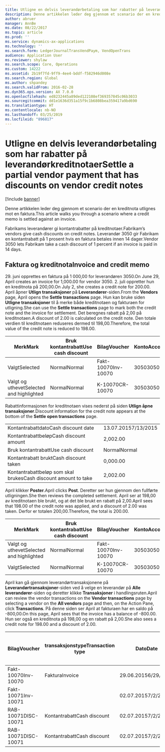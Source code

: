 ```yaml
---
title: Utligne en delvis leverandørbetaling som har rabatter på leverandørkreditnotaer
description: Denne artikkelen leder deg gjennom et scenario der en kreditnota utlignes mot en faktura.
author: abruer
manager: AnnBe
ms.date: 08/22/2017
ms.topic: article
ms.prod: ''
ms.service: dynamics-ax-applications
ms.technology: ''
ms.search.form: LedgerJournalTransVendPaym, VendOpenTrans
audience: Application User
ms.reviewer: shylaw
ms.search.scope: Core, Operations
ms.custom: 14222
ms.assetid: 2b19f7fd-9ff9-4ee4-bddf-f582946d008e
ms.search.region: Global
ms.author: shpandey
ms.search.validFrom: 2016-02-28
ms.dyn365.ops.version: AX 7.0.0
ms.openlocfilehash: ed8232445a89ded122108ef369357845c06b3033
ms.sourcegitcommit: dd1e1636d351a15f9c1b6808bea359417a9bd690
ms.translationtype: HT
ms.contentlocale: nb-NO
ms.lasthandoff: 03/25/2019
ms.locfileid: "896817"
---
```

# <a name="settle-a-partial-vendor-payment-that-has-discounts-on-vendor-credit-notes"></a><span data-ttu-id="32fe2-103">Utligne en delvis leverandørbetaling som har rabatter på leverandørkreditnotaer</span><span class="sxs-lookup"><span data-stu-id="32fe2-103">Settle a partial vendor payment that has discounts on vendor credit notes</span></span>

[!include [banner](../includes/banner.md)]

<span data-ttu-id="32fe2-104">Denne artikkelen leder deg gjennom et scenario der en kreditnota utlignes mot en faktura.</span><span class="sxs-lookup"><span data-stu-id="32fe2-104">This article walks you through a scenario where a credit memo is settled against an invoice.</span></span>

<span data-ttu-id="32fe2-105">Fabrikams leverandører gi kontantrabatter på kreditnotaer.</span><span class="sxs-lookup"><span data-stu-id="32fe2-105">Fabrikam’s vendors give cash discounts on credit notes.</span></span> <span data-ttu-id="32fe2-106">Leverandør 3050 gir Fabrikam en kontantrabatt på 1 prosent hvis en faktura betales innen 14 dager.</span><span class="sxs-lookup"><span data-stu-id="32fe2-106">Vendor 3050 lets Fabrikam take a cash discount of 1 percent if an invoice is paid in 14 days.</span></span>

## <a name="invoice-and-credit-memo"></a><span data-ttu-id="32fe2-107">Faktura og kreditnota</span><span class="sxs-lookup"><span data-stu-id="32fe2-107">Invoice and credit memo</span></span>
<span data-ttu-id="32fe2-108">29. juni opprettes en faktura på 1 000,00 for leverandøren 3050.</span><span class="sxs-lookup"><span data-stu-id="32fe2-108">On June 29, April creates an invoice for 1,000.00 for vendor 3050.</span></span> <span data-ttu-id="32fe2-109">2. juli oppretter hun en kreditnota på 200,00.</span><span class="sxs-lookup"><span data-stu-id="32fe2-109">On July 2, she creates a credit note for 200.00.</span></span> <span data-ttu-id="32fe2-110">April åpner **Utlign transaksjoner** på **Leverandører**-siden.</span><span class="sxs-lookup"><span data-stu-id="32fe2-110">From the **Vendors** page, April opens the **Settle transactions** page.</span></span> <span data-ttu-id="32fe2-111">Hun kan bruke siden **Utligne transaksjoner** til å merke både kreditnotaen og fakturaen for utligning.</span><span class="sxs-lookup"><span data-stu-id="32fe2-111">She can use the **Settle transactions** page to mark both the credit note and the invoice for settlement.</span></span> <span data-ttu-id="32fe2-112">Det beregnes rabatt på 2,00 på kreditnotaen.</span><span class="sxs-lookup"><span data-stu-id="32fe2-112">A discount of 2.00 is calculated on the credit note.</span></span> <span data-ttu-id="32fe2-113">Den totale verdien til kreditnotaen reduseres dermed til 198,00.</span><span class="sxs-lookup"><span data-stu-id="32fe2-113">Therefore, the total value of the credit note is reduced to 198.00.</span></span>

| <span data-ttu-id="32fe2-114">Merk</span><span class="sxs-lookup"><span data-stu-id="32fe2-114">Mark</span></span>                     | <span data-ttu-id="32fe2-115">Bruk kontantrabatt</span><span class="sxs-lookup"><span data-stu-id="32fe2-115">Use cash discount</span></span> | <span data-ttu-id="32fe2-116">Bilag</span><span class="sxs-lookup"><span data-stu-id="32fe2-116">Voucher</span></span>   | <span data-ttu-id="32fe2-117">Konto</span><span class="sxs-lookup"><span data-stu-id="32fe2-117">Account</span></span> | <span data-ttu-id="32fe2-118">Dato</span><span class="sxs-lookup"><span data-stu-id="32fe2-118">Date</span></span>      | <span data-ttu-id="32fe2-119">Forfallsdato</span><span class="sxs-lookup"><span data-stu-id="32fe2-119">Due date</span></span>  | <span data-ttu-id="32fe2-120">Faktura</span><span class="sxs-lookup"><span data-stu-id="32fe2-120">Invoice</span></span> | <span data-ttu-id="32fe2-121">Beløp i transaksjonsvaluta</span><span class="sxs-lookup"><span data-stu-id="32fe2-121">Amount in transaction currency</span></span> | <span data-ttu-id="32fe2-122">Valuta</span><span class="sxs-lookup"><span data-stu-id="32fe2-122">Currency</span></span> | <span data-ttu-id="32fe2-123">Beløp som skal utlignes</span><span class="sxs-lookup"><span data-stu-id="32fe2-123">Amount to settle</span></span> |
|--------------------------|-------------------|-----------|---------|-----------|-----------|---------|--------------------------------|----------|------------------|
| <span data-ttu-id="32fe2-124">Valgt</span><span class="sxs-lookup"><span data-stu-id="32fe2-124">Selected</span></span>                 | <span data-ttu-id="32fe2-125">Normal</span><span class="sxs-lookup"><span data-stu-id="32fe2-125">Normal</span></span>            | <span data-ttu-id="32fe2-126">Fakt-10070</span><span class="sxs-lookup"><span data-stu-id="32fe2-126">Inv-10070</span></span> | <span data-ttu-id="32fe2-127">3050</span><span class="sxs-lookup"><span data-stu-id="32fe2-127">3050</span></span>    | <span data-ttu-id="32fe2-128">29.06.2015</span><span class="sxs-lookup"><span data-stu-id="32fe2-128">6/29/2015</span></span> | <span data-ttu-id="32fe2-129">29.07.2015</span><span class="sxs-lookup"><span data-stu-id="32fe2-129">7/29/2015</span></span> | <span data-ttu-id="32fe2-130">10070</span><span class="sxs-lookup"><span data-stu-id="32fe2-130">10070</span></span>   | <span data-ttu-id="32fe2-131">-1 000,00</span><span class="sxs-lookup"><span data-stu-id="32fe2-131">-1,000.00</span></span>                      | <span data-ttu-id="32fe2-132">USD</span><span class="sxs-lookup"><span data-stu-id="32fe2-132">USD</span></span>      | <span data-ttu-id="32fe2-133">-990,00</span><span class="sxs-lookup"><span data-stu-id="32fe2-133">-990.00</span></span>          |
| <span data-ttu-id="32fe2-134">Valgt og uthevet</span><span class="sxs-lookup"><span data-stu-id="32fe2-134">Selected and highlighted</span></span> | <span data-ttu-id="32fe2-135">Normal</span><span class="sxs-lookup"><span data-stu-id="32fe2-135">Normal</span></span>            | <span data-ttu-id="32fe2-136">K-10070</span><span class="sxs-lookup"><span data-stu-id="32fe2-136">CR-10070</span></span>  | <span data-ttu-id="32fe2-137">3050</span><span class="sxs-lookup"><span data-stu-id="32fe2-137">3050</span></span>    | <span data-ttu-id="32fe2-138">02.07.2015</span><span class="sxs-lookup"><span data-stu-id="32fe2-138">7/2/2015</span></span>  | <span data-ttu-id="32fe2-139">29.07.2015</span><span class="sxs-lookup"><span data-stu-id="32fe2-139">7/29/2015</span></span> |         | <span data-ttu-id="32fe2-140">200,00</span><span class="sxs-lookup"><span data-stu-id="32fe2-140">200.00</span></span>                         | <span data-ttu-id="32fe2-141">USD</span><span class="sxs-lookup"><span data-stu-id="32fe2-141">USD</span></span>      | <span data-ttu-id="32fe2-142">198,00</span><span class="sxs-lookup"><span data-stu-id="32fe2-142">198.00</span></span>           |

<span data-ttu-id="32fe2-143">Rabattinformasjonen for kreditnotaen vises nederst på siden **Utlign åpne transaksjoner**.</span><span class="sxs-lookup"><span data-stu-id="32fe2-143">Discount information for the credit note appears at the bottom of the **Settle open transactions** page.</span></span>

|                              |           |
|------------------------------|-----------|
| <span data-ttu-id="32fe2-144">Kontantrabattdato</span><span class="sxs-lookup"><span data-stu-id="32fe2-144">Cash discount date</span></span>           | <span data-ttu-id="32fe2-145">13.07.2015</span><span class="sxs-lookup"><span data-stu-id="32fe2-145">7/13/2015</span></span> |
| <span data-ttu-id="32fe2-146">Kontantrabattbeløp</span><span class="sxs-lookup"><span data-stu-id="32fe2-146">Cash discount amount</span></span>         | <span data-ttu-id="32fe2-147">2,00</span><span class="sxs-lookup"><span data-stu-id="32fe2-147">2.00</span></span>      |
| <span data-ttu-id="32fe2-148">Bruk kontantrabatt</span><span class="sxs-lookup"><span data-stu-id="32fe2-148">Use cash discount</span></span>            | <span data-ttu-id="32fe2-149">Normal</span><span class="sxs-lookup"><span data-stu-id="32fe2-149">Normal</span></span>    |
| <span data-ttu-id="32fe2-150">Kontantrabatt brukt</span><span class="sxs-lookup"><span data-stu-id="32fe2-150">Cash discount taken</span></span>          | <span data-ttu-id="32fe2-151">0,00</span><span class="sxs-lookup"><span data-stu-id="32fe2-151">0.00</span></span>      |
| <span data-ttu-id="32fe2-152">Kontantrabattbeløp som skal brukes</span><span class="sxs-lookup"><span data-stu-id="32fe2-152">Cash discount amount to take</span></span> | <span data-ttu-id="32fe2-153">2,00</span><span class="sxs-lookup"><span data-stu-id="32fe2-153">2.00</span></span>      |

<span data-ttu-id="32fe2-154">April klikker **Poster**.</span><span class="sxs-lookup"><span data-stu-id="32fe2-154">April clicks **Post**.</span></span> <span data-ttu-id="32fe2-155">Deretter ser hun gjennom den fullførte utligningen.</span><span class="sxs-lookup"><span data-stu-id="32fe2-155">She then reviews the completed settlement.</span></span> <span data-ttu-id="32fe2-156">April ser at 198,00 av kreditnotaen ble brukt, og at det ble brukt en rabatt på 2,00.</span><span class="sxs-lookup"><span data-stu-id="32fe2-156">April sees that 198.00 of the credit note was applied, and a discount of 2.00 was taken.</span></span> <span data-ttu-id="32fe2-157">Derfor er totalen 200,00.</span><span class="sxs-lookup"><span data-stu-id="32fe2-157">Therefore, the total is 200.00.</span></span>

| <span data-ttu-id="32fe2-158">Merk</span><span class="sxs-lookup"><span data-stu-id="32fe2-158">Mark</span></span>                     | <span data-ttu-id="32fe2-159">Bruk kontantrabatt</span><span class="sxs-lookup"><span data-stu-id="32fe2-159">Use cash discount</span></span> | <span data-ttu-id="32fe2-160">Bilag</span><span class="sxs-lookup"><span data-stu-id="32fe2-160">Voucher</span></span>   | <span data-ttu-id="32fe2-161">Konto</span><span class="sxs-lookup"><span data-stu-id="32fe2-161">Account</span></span> | <span data-ttu-id="32fe2-162">Dato</span><span class="sxs-lookup"><span data-stu-id="32fe2-162">Date</span></span>      | <span data-ttu-id="32fe2-163">Forfallsdato</span><span class="sxs-lookup"><span data-stu-id="32fe2-163">Due date</span></span>  | <span data-ttu-id="32fe2-164">Faktura</span><span class="sxs-lookup"><span data-stu-id="32fe2-164">Invoice</span></span>  | <span data-ttu-id="32fe2-165">Beløp i transaksjonsvaluta</span><span class="sxs-lookup"><span data-stu-id="32fe2-165">Amount in transaction currency</span></span> | <span data-ttu-id="32fe2-166">Valuta</span><span class="sxs-lookup"><span data-stu-id="32fe2-166">Currency</span></span> | <span data-ttu-id="32fe2-167">Beløp som skal utlignes</span><span class="sxs-lookup"><span data-stu-id="32fe2-167">Amount to settle</span></span> |
|--------------------------|-------------------|-----------|---------|-----------|-----------|----------|--------------------------------|----------|------------------|
| <span data-ttu-id="32fe2-168">Valgt og uthevet</span><span class="sxs-lookup"><span data-stu-id="32fe2-168">Selected and highlighted</span></span> | <span data-ttu-id="32fe2-169">Normal</span><span class="sxs-lookup"><span data-stu-id="32fe2-169">Normal</span></span>            | <span data-ttu-id="32fe2-170">Fakt-10070</span><span class="sxs-lookup"><span data-stu-id="32fe2-170">Inv-10070</span></span> | <span data-ttu-id="32fe2-171">3050</span><span class="sxs-lookup"><span data-stu-id="32fe2-171">3050</span></span>    | <span data-ttu-id="32fe2-172">29.06.2015</span><span class="sxs-lookup"><span data-stu-id="32fe2-172">6/29/2015</span></span> | <span data-ttu-id="32fe2-173">29.07.2015</span><span class="sxs-lookup"><span data-stu-id="32fe2-173">7/29/2015</span></span> | <span data-ttu-id="32fe2-174">10070</span><span class="sxs-lookup"><span data-stu-id="32fe2-174">10070</span></span>    | <span data-ttu-id="32fe2-175">-1 000,00</span><span class="sxs-lookup"><span data-stu-id="32fe2-175">-1,000.00</span></span>                      | <span data-ttu-id="32fe2-176">USD</span><span class="sxs-lookup"><span data-stu-id="32fe2-176">USD</span></span>      | <span data-ttu-id="32fe2-177">-200,00</span><span class="sxs-lookup"><span data-stu-id="32fe2-177">-200.00</span></span>          |
| <span data-ttu-id="32fe2-178">Valgt</span><span class="sxs-lookup"><span data-stu-id="32fe2-178">Selected</span></span>                 | <span data-ttu-id="32fe2-179">Normal</span><span class="sxs-lookup"><span data-stu-id="32fe2-179">Normal</span></span>            | <span data-ttu-id="32fe2-180">K-10070</span><span class="sxs-lookup"><span data-stu-id="32fe2-180">CR-10070</span></span>  | <span data-ttu-id="32fe2-181">3050</span><span class="sxs-lookup"><span data-stu-id="32fe2-181">3050</span></span>    | <span data-ttu-id="32fe2-182">02.07.2015</span><span class="sxs-lookup"><span data-stu-id="32fe2-182">7/2/2015</span></span>  | <span data-ttu-id="32fe2-183">29.07.2015</span><span class="sxs-lookup"><span data-stu-id="32fe2-183">7/29/2015</span></span> | <span data-ttu-id="32fe2-184">K-10070</span><span class="sxs-lookup"><span data-stu-id="32fe2-184">CR-10070</span></span> | <span data-ttu-id="32fe2-185">200,00</span><span class="sxs-lookup"><span data-stu-id="32fe2-185">200.00</span></span>                         | <span data-ttu-id="32fe2-186">USD</span><span class="sxs-lookup"><span data-stu-id="32fe2-186">USD</span></span>      | <span data-ttu-id="32fe2-187">198,00</span><span class="sxs-lookup"><span data-stu-id="32fe2-187">198.00</span></span>           |

<span data-ttu-id="32fe2-188">April kan gå gjennom leverandørtransaksjonene på **Leverandørtransaksjoner**-siden ved å velge en leverandør på **Alle leverandører**-siden og deretter klikke **Transaksjoner** i handlingsruten.</span><span class="sxs-lookup"><span data-stu-id="32fe2-188">April can review the vendor transactions on the **Vendor transactions** page by selecting a vendor on the **All vendors** page and then, on the Action Pane, click **Transactions**.</span></span> <span data-ttu-id="32fe2-189">På denne siden ser April at fakturaen har en saldo på -800,00.</span><span class="sxs-lookup"><span data-stu-id="32fe2-189">On this page, April sees that the invoice has a balance of -800.00.</span></span> <span data-ttu-id="32fe2-190">Hun ser også en kreditnota på 198,00 og en rabatt på 2,00.</span><span class="sxs-lookup"><span data-stu-id="32fe2-190">She also sees a credit note for 198.00 and a discount of 2.00.</span></span>

| <span data-ttu-id="32fe2-191">Bilag</span><span class="sxs-lookup"><span data-stu-id="32fe2-191">Voucher</span></span>    | <span data-ttu-id="32fe2-192">transaksjonstype</span><span class="sxs-lookup"><span data-stu-id="32fe2-192">Transaction type</span></span> | <span data-ttu-id="32fe2-193">Dato</span><span class="sxs-lookup"><span data-stu-id="32fe2-193">Date</span></span>      | <span data-ttu-id="32fe2-194">Faktura</span><span class="sxs-lookup"><span data-stu-id="32fe2-194">Invoice</span></span> | <span data-ttu-id="32fe2-195">Beløp i transaksjonsvaluta, debet</span><span class="sxs-lookup"><span data-stu-id="32fe2-195">Amount in transaction currency debit</span></span> | <span data-ttu-id="32fe2-196">Beløp i transaksjonsvaluta, kredit</span><span class="sxs-lookup"><span data-stu-id="32fe2-196">Amount in transaction currency credit</span></span> | <span data-ttu-id="32fe2-197">Saldo</span><span class="sxs-lookup"><span data-stu-id="32fe2-197">Balance</span></span> | <span data-ttu-id="32fe2-198">Valuta</span><span class="sxs-lookup"><span data-stu-id="32fe2-198">Currency</span></span> |
|------------|------------------|-----------|---------|--------------------------------------|---------------------------------------|---------|----------|
| <span data-ttu-id="32fe2-199">Fakt-10070</span><span class="sxs-lookup"><span data-stu-id="32fe2-199">Inv-10070</span></span>  | <span data-ttu-id="32fe2-200">Faktura</span><span class="sxs-lookup"><span data-stu-id="32fe2-200">Invoice</span></span>          | <span data-ttu-id="32fe2-201">29.06.2015</span><span class="sxs-lookup"><span data-stu-id="32fe2-201">6/29/2015</span></span> | <span data-ttu-id="32fe2-202">10070</span><span class="sxs-lookup"><span data-stu-id="32fe2-202">10070</span></span>   |                                      | <span data-ttu-id="32fe2-203">1 000,00</span><span class="sxs-lookup"><span data-stu-id="32fe2-203">1,000.00</span></span>                              | <span data-ttu-id="32fe2-204">-800.00</span><span class="sxs-lookup"><span data-stu-id="32fe2-204">-800.00</span></span> | <span data-ttu-id="32fe2-205">USD</span><span class="sxs-lookup"><span data-stu-id="32fe2-205">USD</span></span>      |
| <span data-ttu-id="32fe2-206">Fakt-10071</span><span class="sxs-lookup"><span data-stu-id="32fe2-206">Inv-10071</span></span>  |                  | <span data-ttu-id="32fe2-207">02.07.2015</span><span class="sxs-lookup"><span data-stu-id="32fe2-207">7/2/2015</span></span>  | <span data-ttu-id="32fe2-208">K10071</span><span class="sxs-lookup"><span data-stu-id="32fe2-208">CR10071</span></span> | <span data-ttu-id="32fe2-209">200,00</span><span class="sxs-lookup"><span data-stu-id="32fe2-209">200.00</span></span>                               |                                       | <span data-ttu-id="32fe2-210">0,00</span><span class="sxs-lookup"><span data-stu-id="32fe2-210">0.00</span></span>    | <span data-ttu-id="32fe2-211">USD</span><span class="sxs-lookup"><span data-stu-id="32fe2-211">USD</span></span>      |
| <span data-ttu-id="32fe2-212">RAB-10071</span><span class="sxs-lookup"><span data-stu-id="32fe2-212">DISC-10071</span></span> |  <span data-ttu-id="32fe2-213">Kontantrabatt</span><span class="sxs-lookup"><span data-stu-id="32fe2-213">Cash discount</span></span>   | <span data-ttu-id="32fe2-214">02.07.2015</span><span class="sxs-lookup"><span data-stu-id="32fe2-214">7/2/2015</span></span>  |         | <span data-ttu-id="32fe2-215">2,00</span><span class="sxs-lookup"><span data-stu-id="32fe2-215">2.00</span></span>                                 |                                       | <span data-ttu-id="32fe2-216">0,00</span><span class="sxs-lookup"><span data-stu-id="32fe2-216">0.00</span></span>    | <span data-ttu-id="32fe2-217">USD</span><span class="sxs-lookup"><span data-stu-id="32fe2-217">USD</span></span>      |
| <span data-ttu-id="32fe2-218">RAB-10071</span><span class="sxs-lookup"><span data-stu-id="32fe2-218">DISC-10071</span></span> |  <span data-ttu-id="32fe2-219">Kontantrabatt</span><span class="sxs-lookup"><span data-stu-id="32fe2-219">Cash discount</span></span>   | <span data-ttu-id="32fe2-220">02.07.2015</span><span class="sxs-lookup"><span data-stu-id="32fe2-220">7/2/2015</span></span>  |         |                                      | <span data-ttu-id="32fe2-221">2,00</span><span class="sxs-lookup"><span data-stu-id="32fe2-221">2.00</span></span>                                  | <span data-ttu-id="32fe2-222">0,00</span><span class="sxs-lookup"><span data-stu-id="32fe2-222">0.00</span></span>    | <span data-ttu-id="32fe2-223">USD</span><span class="sxs-lookup"><span data-stu-id="32fe2-223">USD</span></span>      |





